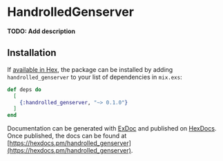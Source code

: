 # HandrolledGenserver

**TODO: Add description**

## Installation

If [available in Hex](https://hex.pm/docs/publish), the package can be installed
by adding `handrolled_genserver` to your list of dependencies in `mix.exs`:

```elixir
def deps do
  [
    {:handrolled_genserver, "~> 0.1.0"}
  ]
end
```

Documentation can be generated with [ExDoc](https://github.com/elixir-lang/ex_doc)
and published on [HexDocs](https://hexdocs.pm). Once published, the docs can
be found at [https://hexdocs.pm/handrolled_genserver](https://hexdocs.pm/handrolled_genserver).


